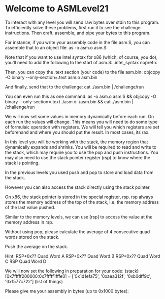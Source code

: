 
Welcome to ASMLevel21
==================================================

To interact with any level you will send raw bytes over stdin to this program.
To efficiently solve these problems, first run it to see the challenge instructions.
Then craft, assemble, and pipe your bytes to this program.

For instance, if you write your assembly code in the file asm.S, you can assemble that to an object file:
  as -o asm.o asm.S

Note that if you want to use Intel syntax for x86 (which, of course, you do), you'll need to add the following to the start of asm.S:
  .intel_syntax noprefix

Then, you can copy the .text section (your code) to the file asm.bin:
  objcopy -O binary --only-section=.text asm.o asm.bin

And finally, send that to the challenge:
  cat ./asm.bin | /challenge/run

You can even run this as one command:
  as -o asm.o asm.S && objcopy -O binary --only-section=.text ./asm.o ./asm.bin && cat ./asm.bin | /challenge/run

We will now set some values in memory dynamically before each run. On each run
the values will change. This means you will need to do some type of formulaic
operation with registers. We will tell you which registers are set beforehand
and where you should put the result. In most cases, its rax.

In this level you will be working with the stack, the memory region that dynamically expands
and shrinks. You will be required to read and write to the stack, which may require you to use
the pop and push instructions. You may also need to use the stack pointer register (rsp) to know
where the stack is pointing.



In the previous levels you used push and pop to store and load data from the stack.

However you can also access the stack directly using the stack pointer.

On x86, the stack pointer is stored in the special register, rsp.
rsp always stores the memory address of the top of the stack,
i.e. the memory address of the last value pushed.

Similar to the memory levels, we can use [rsp] to access the value at the memory address in rsp.

Without using pop, please calculate the average of 4 consecutive quad words stored on the stack.

Push the average on the stack.

Hint:
  RSP+0x?? Quad Word A
  RSP+0x?? Quad Word B
  RSP+0x?? Quad Word C
  RSP      Quad Word D

We will now set the following in preparation for your code:
  (stack) [0x7fffff200000:0x7fffff1fffe0] = ['0x1d1efa75', '0xaea312f', '0xb0dff9c', '0x1577c722'] (list of things)

Please give me your assembly in bytes (up to 0x1000 bytes): 

